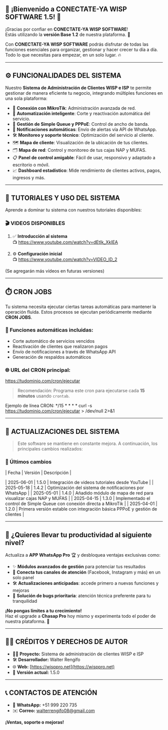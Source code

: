 ## 🎉 ¡Bienvenido a **CONECTATE-YA WISP SOFTWARE 1.5**! 🚀

¡Gracias por confiar en **CONECTATE-YA WISP SOFTWARE**!  
Estás utilizando la **versión Base 1.2** de nuestra plataforma. 🎯

Con **CONECTATE-YA WISP SOFTWARE** podrás disfrutar de todas las funciones esenciales para organizar, gestionar y hacer crecer tu día a día.  
Todo lo que necesitas para empezar, en un solo lugar. 🔥

---

## ⚙️ FUNCIONALIDADES DEL SISTEMA

Nuestro **Sistema de Administración de Clientes WISP e ISP** te permite gestionar de manera eficiente tu negocio, integrando múltiples funciones en una sola plataforma:

- 📡 **Conexión con MikroTik**: Administración avanzada de red.
- 🔄 **Automatización inteligente**: Corte y reactivación automática del servicio.
- 📶 **Gestión de Simple Queue y PPPoE**: Control de ancho de banda.
- 📲 **Notificaciones automáticas**: Envío de alertas vía API de WhatsApp.
- 🛠️ **Monitoreo y soporte técnico**: Optimización del servicio al cliente.
- 🗺️ **Mapa de cliente**: Visualización de la ubicación de tus clientes.
- 🗂️ **Mapa de red**: Control y monitoreo de tus cajas NAP y MUFAS.
- 📋 **Panel de control amigable**: Fácil de usar, responsivo y adaptado a escritorio o móvil.
- 📈 **Dashboard estadístico**: Mide rendimiento de clientes activos, pagos, ingresos y más.

---

## 🧪 TUTORIALES Y USO DEL SISTEMA

Aprende a dominar tu sistema con nuestros tutoriales disponibles:

### 🎬 VIDEOS DISPONIBLES

1. ✅ **Introducción al sistema**  
   📺 https://www.youtube.com/watch?v=dEtIk_XkIEA

2. ⚙️ **Configuración inicial**  
   📺 https://www.youtube.com/watch?v=VIDEO_ID_2

(Se agregarán más vídeos en futuras versiones)

---

## ⏱️ CRON JOBS

Tu sistema necesita ejecutar ciertas tareas automáticas para mantener la operación fluida. Estos procesos se ejecutan periódicamente mediante **CRON JOBS**.

### 🔁 Funciones automáticas incluidas:

- Corte automático de servicios vencidos
- Reactivación de clientes que realizaron pagos
- Envío de notificaciones a través de WhatsApp API
- Generación de respaldos automáticos

### 🌐 URL del CRON principal:

https://tudominio.com/cron/ejecutar

> Recomendación: Programa este cron para ejecutarse cada **15 minutos** usando `crontab`.

Ejemplo de línea CRON:
*/15 * * * * curl -s https://tudominio.com/cron/ejecutar > /dev/null 2>&1


---

## 📅 ACTUALIZACIONES DEL SISTEMA

> Este software se mantiene en constante mejora. A continuación, los principales cambios realizados:

### 📌 Últimos cambios

| Fecha       | Versión | Descripción                                                                 |

| 2025-06-01  | 1.5.0   | Integración de videos tutoriales desde YouTube                             |
| 2025-05-18  | 1.4.2   | Optimización del sistema de notificaciones por WhatsApp                    |
| 2025-05-01  | 1.4.0   | Añadido módulo de mapa de red para visualizar cajas NAP y MUFAS            |
| 2025-04-15  | 1.3.0   | Implementado el control de Simple Queue con conexión directa a MikroTik    |
| 2025-04-01  | 1.2.0   | Primera versión estable con integración básica PPPoE y gestión de clientes |

---

## 🚀 ¿Quieres llevar tu productividad al siguiente nivel?

Actualiza a **APP WhatsApp Pro** 🏆 y desbloquea ventajas exclusivas como:

- ✨ **Módulos avanzados de gestión** para potenciar tus resultados
- 📱 **Conecta tus canales de atención** (Facebook, Instagram y más) en un solo panel
- 🛠️ **Actualizaciones anticipadas**: accede primero a nuevas funciones y mejoras
- 🧩 **Solución de bugs prioritaria**: atención técnica preferente para tu tranquilidad

**¡No pongas límites a tu crecimiento!**  
Haz el upgrade a **Chasap Pro** hoy mismo y experimenta todo el poder de nuestra plataforma. 🌟

---

## 🧑‍💻 CRÉDITOS Y DERECHOS DE AUTOR

- 👨‍💻 **Proyecto:** Sistema de administración de clientes WISP e ISP  
- 🛠️ **Desarrollador:** Walter Rengifo  
- 🌐 **Web:** [https://wisppro.net](https://wisppro.net)  
- 🔢 **Versión actual:** 1.5.0

---

## 📞 CONTACTOS DE ATENCIÓN

- 📱 **WhatsApp:** +51 999 220 735  
- ✉️ **Correo:** walterrengifo08@gmail.com  

**¡Ventas, soporte o mejoras!**



